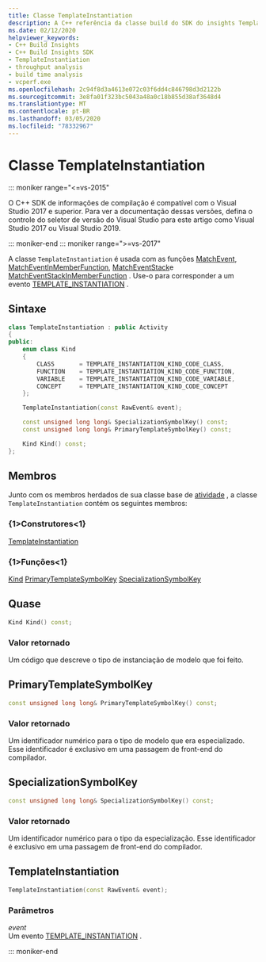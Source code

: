 ```yaml
---
title: Classe TemplateInstantiation
description: A C++ referência da classe build do SDK do insights TemplateInstantiation.
ms.date: 02/12/2020
helpviewer_keywords:
- C++ Build Insights
- C++ Build Insights SDK
- TemplateInstantiation
- throughput analysis
- build time analysis
- vcperf.exe
ms.openlocfilehash: 2c94f8d3a4613e072c03f6dd4c846798d3d2122b
ms.sourcegitcommit: 3e8fa01f323bc5043a48a0c18b855d38af3648d4
ms.translationtype: MT
ms.contentlocale: pt-BR
ms.lasthandoff: 03/05/2020
ms.locfileid: "78332967"
---
```

# <a name="templateinstantiation-class"></a>Classe TemplateInstantiation

::: moniker range="<=vs-2015"

O C++ SDK de informações de compilação é compatível com o Visual Studio 2017 e superior. Para ver a documentação dessas versões, defina o controle do seletor de versão do Visual Studio para este artigo como Visual Studio 2017 ou Visual Studio 2019.

::: moniker-end
::: moniker range=">=vs-2017"

A classe `TemplateInstantiation` é usada com as funções [MatchEvent](../functions/match-event.md), [MatchEventInMemberFunction](../functions/match-event-in-member-function.md), [MatchEventStack](../functions/match-event-stack.md)e [MatchEventStackInMemberFunction](../functions/match-event-stack-in-member-function.md) . Use-o para corresponder a um evento [TEMPLATE_INSTANTIATION](../event-table.md#template-instantiation) .

## <a name="syntax"></a>Sintaxe

```cpp
class TemplateInstantiation : public Activity
{
public:
    enum class Kind
    {
        CLASS       = TEMPLATE_INSTANTIATION_KIND_CODE_CLASS,
        FUNCTION    = TEMPLATE_INSTANTIATION_KIND_CODE_FUNCTION,
        VARIABLE    = TEMPLATE_INSTANTIATION_KIND_CODE_VARIABLE,
        CONCEPT     = TEMPLATE_INSTANTIATION_KIND_CODE_CONCEPT
    };

    TemplateInstantiation(const RawEvent& event);

    const unsigned long long& SpecializationSymbolKey() const;
    const unsigned long long& PrimaryTemplateSymbolKey() const;

    Kind Kind() const;
};
```

## <a name="members"></a>Membros

Junto com os membros herdados de sua classe base de [atividade](activity.md) , a classe `TemplateInstantiation` contém os seguintes membros:

### <a name="constructors"></a>{1&gt;Construtores&lt;1}

[TemplateInstantiation](#template-instantiation)

### <a name="functions"></a>{1&gt;Funções&lt;1}

[Kind](#kind)
[PrimaryTemplateSymbolKey](#primary-template-symbol-key)
[SpecializationSymbolKey](#specialization-symbol-key)

## <a name="kind"></a>Quase

```cpp
Kind Kind() const;
```

### <a name="return-value"></a>Valor retornado

Um código que descreve o tipo de instanciação de modelo que foi feito.

## <a name="primary-template-symbol-key"></a>PrimaryTemplateSymbolKey

```cpp
const unsigned long long& PrimaryTemplateSymbolKey() const;
```

### <a name="return-value"></a>Valor retornado

Um identificador numérico para o tipo de modelo que era especializado. Esse identificador é exclusivo em uma passagem de front-end do compilador.

## <a name="specialization-symbol-key"></a>SpecializationSymbolKey

```cpp
const unsigned long long& SpecializationSymbolKey() const;
```

### <a name="return-value"></a>Valor retornado

Um identificador numérico para o tipo da especialização. Esse identificador é exclusivo em uma passagem de front-end do compilador.

## <a name="template-instantiation"></a>TemplateInstantiation

```cpp
TemplateInstantiation(const RawEvent& event);
```

### <a name="parameters"></a>Parâmetros

*event*\
Um evento [TEMPLATE_INSTANTIATION](../event-table.md#template-instantiation) .

::: moniker-end
